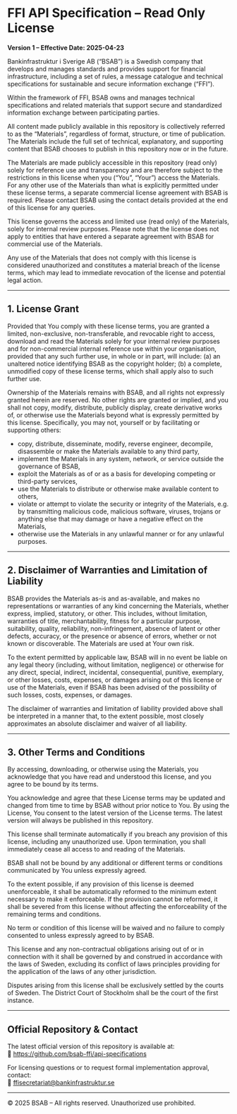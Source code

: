 # FFI API Specification – Read Only License

**Version 1 – Effective Date: 2025-04-23**

Bankinfrastruktur i Sverige AB (“BSAB”) is a Swedish company that develops and manages standards and provides support for financial infrastructure, including a set of rules, a message catalogue and technical specifications for sustainable and secure information exchange (“FFI”).

Within the framework of FFI, BSAB owns and manages technical specifications and related materials that support secure and standardized information exchange between participating parties.

All content made publicly available in this repository is collectively referred to as the “Materials”, regardless of format, structure, or time of publication. The Materials include the full set of technical, explanatory, and supporting content that BSAB chooses to publish in this repository now or in the future.

The Materials are made publicly accessible in this repository (read only) solely for reference use and transparency and are therefore subject to the restrictions in this license when you (“You”, “Your”) access the Materials. For any other use of the Materials than what is explicitly permitted under these license terms, a separate commercial license agreement with BSAB is required. Please contact BSAB using the contact details provided at the end of this license for any queries.

This license governs the access and limited use (read only) of the Materials, solely for internal review purposes. Please note that the license does not apply to entities that have entered a separate agreement with BSAB for commercial use of the Materials.

Any use of the Materials that does not comply with this license is considered unauthorized and constitutes a material breach of the license terms, which may lead to immediate revocation of the license and potential legal action.

---

## 1. License Grant

Provided that You comply with these license terms, you are granted a limited, non-exclusive, non-transferable, and revocable right to access, download and read the Materials solely for your internal review purposes and for non-commercial internal reference use within your organisation, provided that any such further use, in whole or in part, will include:
(a) an unaltered notice identifying BSAB as the copyright holder;
(b) a complete, unmodified copy of these license terms, which shall apply also to such further use.

Ownership of the Materials remains with BSAB, and all rights not expressly granted herein are reserved. No other rights are granted or implied, and you shall not copy, modify, distribute, publicly display, create derivative works of, or otherwise use the Materials beyond what is expressly permitted by this license. Specifically, you may not, yourself or by facilitating or supporting others:

- copy, distribute, disseminate, modify, reverse engineer, decompile, disassemble or make the Materials available to any third party,
- implement the Materials in any system, network, or service outside the governance of BSAB,
- exploit the Materials as of or as a basis for developing competing or third-party services,
- use the Materials to distribute or otherwise make available content to others,
- violate or attempt to violate the security or integrity of the Materials, e.g. by transmitting malicious code, malicious software, viruses, trojans or anything else that may damage or have a negative effect on the Materials,
- otherwise use the Materials in any unlawful manner or for any unlawful purposes.

---

## 2. Disclaimer of Warranties and Limitation of Liability

BSAB provides the Materials as-is and as-available, and makes no representations or warranties of any kind concerning the Materials, whether express, implied, statutory, or other. This includes, without limitation, warranties of title, merchantability, fitness for a particular purpose, suitability, quality, reliability, non-infringement, absence of latent or other defects, accuracy, or the presence or absence of errors, whether or not known or discoverable. The Materials are used at Your own risk.

To the extent permitted by applicable law, BSAB will in no event be liable on any legal theory (including, without limitation, negligence) or otherwise for any direct, special, indirect, incidental, consequential, punitive, exemplary, or other losses, costs, expenses, or damages arising out of this license or use of the Materials, even if BSAB has been advised of the possibility of such losses, costs, expenses, or damages.

The disclaimer of warranties and limitation of liability provided above shall be interpreted in a manner that, to the extent possible, most closely approximates an absolute disclaimer and waiver of all liability.

---

## 3. Other Terms and Conditions

By accessing, downloading, or otherwise using the Materials, you acknowledge that you have read and understood this license, and you agree to be bound by its terms.

You acknowledge and agree that these License terms may be updated and changed from time to time by BSAB without prior notice to You. By using the License, You consent to the latest version of the License terms. The latest version will always be published in this repository.

This license shall terminate automatically if you breach any provision of this license, including any unauthorized use. Upon termination, you shall immediately cease all access to and reading of the Materials.

BSAB shall not be bound by any additional or different terms or conditions communicated by You unless expressly agreed.

To the extent possible, if any provision of this license is deemed unenforceable, it shall be automatically reformed to the minimum extent necessary to make it enforceable. If the provision cannot be reformed, it shall be severed from this license without affecting the enforceability of the remaining terms and conditions.

No term or condition of this license will be waived and no failure to comply consented to unless expressly agreed to by BSAB.

This license and any non-contractual obligations arising out of or in connection with it shall be governed by and construed in accordance with the laws of Sweden, excluding its conflict of laws principles providing for the application of the laws of any other jurisdiction.

Disputes arising from this license shall be exclusively settled by the courts of Sweden. The District Court of Stockholm shall be the court of the first instance.

---

## Official Repository & Contact

The latest official version of this repository is available at:  
🔗 https://github.com/bsab-ffi/api-specifications

For licensing questions or to request formal implementation approval, contact:  
📧 ffisecretariat@bankinfrastruktur.se

---

© 2025 BSAB – All rights reserved. Unauthorized use prohibited.